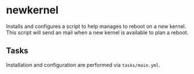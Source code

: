 # newkernel

Installs and configures a script to help manages to reboot on a new kernel.
This script will send an mail when a new kernel is available to plan a reboot.

## Tasks

Installation and configuration are performed via `tasks/main.yml`.
